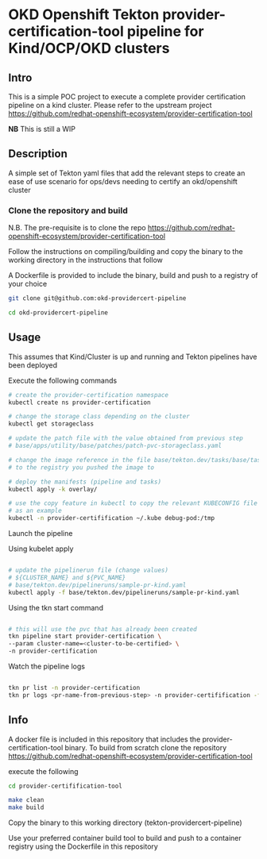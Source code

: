 # OKD Openshift Tekton provider-certification-tool pipeline for Kind/OCP/OKD clusters

## Intro

This is a simple POC project to execute a complete provider certification pipeline on a kind cluster.
Please refer to the upstream project https://github.com/redhat-openshift-ecosystem/provider-certification-tool 

**NB** This is still a WIP 

## Description

A simple set of Tekton yaml files that add the relevant steps to create an ease of use scenario for ops/devs needing to certify an okd/openshift cluster

### Clone the repository and build

N.B. The pre-requisite is to clone the repo https://github.com/redhat-openshift-ecosystem/provider-certification-tool

Follow the instructions on compiling/building and copy the binary to the working directory in the instructions that follow

A Dockerfile is provided to include the binary, build and push to a registry of your choice

```bash
git clone git@github.com:okd-providercert-pipeline

cd okd-providercert-pipeline


```

## Usage

This assumes that Kind/Cluster is up and running and Tekton pipelines have been deployed

Execute the following commands


```bash
# create the provider-certification namespace
kubectl create ns provider-certification

# change the storage class depending on the cluster
kubectl get storageclass

# update the patch file with the value obtained from previous step
# base/apps/utility/base/patches/patch-pvc-storageclass.yaml

# change the image reference in the file base/tekton.dev/tasks/base/task-execute-all.yaml
# to the registry you pushed the image to 

# deploy the manifests (pipeline and tasks)
kubectl apply -k overlay/

# use the copy feature in kubectl to copy the relevant KUBECONFIG file to the mount point /tmp
# as an example
kubectl -n provider-certifification ~/.kube debug-pod:/tmp

```

Launch the pipeline

Using kubelet apply 

```bash

# update the pipelinerun file (change values)
# ${CLUSTER_NAME} and ${PVC_NAME}
# base/tekton.dev/pipelineruns/sample-pr-kind.yaml
kubectl apply -f base/tekton.dev/pipelineruns/sample-pr-kind.yaml

```

Using the tkn start command

```bash

# this will use the pvc that has already been created
tkn pipeline start provider-certification \
--param cluster-name=<cluster-to-be-certified> \
-n provider-certification

```

Watch the pipeline logs

```bash

tkn pr list -n provider-certification
tkn pr logs <pr-name-from-previous-step> -n provider-certifification -f
```

## Info

A docker file is included in this repository that includes the provider-certification-tool binary.
To build from scratch clone the repository https://github.com/redhat-openshift-ecosystem/provider-certification-tool 

execute the following

```bash
cd provider-certifification-tool

make clean
make build

```

Copy the binary to this working directory (tekton-providercert-pipeline)

Use your preferred container build tool to build and push to a container registry using the Dockerfile in this repository
 


